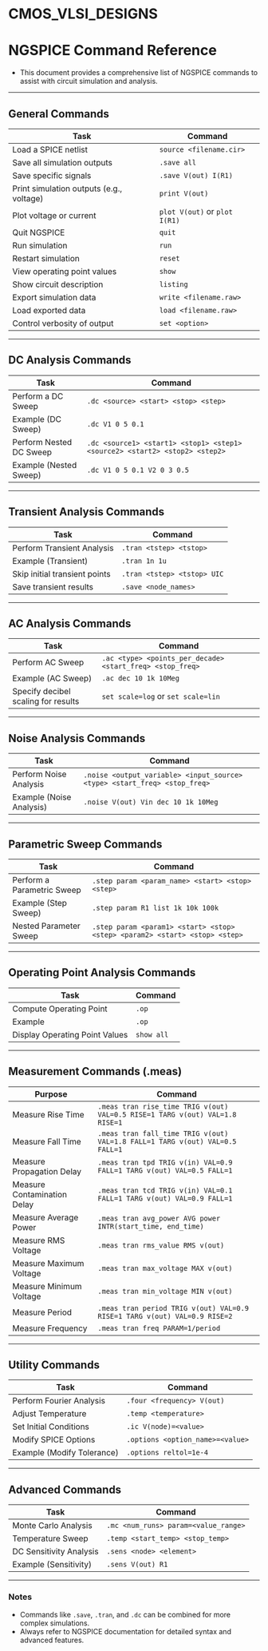 # CMOS_VLSI_DESIGNS


# NGSPICE Command Reference

- This document provides a comprehensive list of NGSPICE commands to assist with circuit simulation and analysis.

---

## **General Commands**

| **Task**                                | **Command**                                    |
|-----------------------------------------|------------------------------------------------|
| Load a SPICE netlist                    | `source <filename.cir>`                        |
| Save all simulation outputs             | `.save all`                                    |
| Save specific signals                   | `.save V(out) I(R1)`                           |
| Print simulation outputs (e.g., voltage)| `print V(out)`                                 |
| Plot voltage or current                 | `plot V(out)` or `plot I(R1)`                 |
| Quit NGSPICE                            | `quit`                                         |
| Run simulation                          | `run`                                          |
| Restart simulation                      | `reset`                                        |
| View operating point values             | `show`                                         |
| Show circuit description                | `listing`                                      |
| Export simulation data                  | `write <filename.raw>`                         |
| Load exported data                      | `load <filename.raw>`                          |
| Control verbosity of output             | `set <option>`                                 |

---

## **DC Analysis Commands**

| **Task**                                | **Command**                                    |
|-----------------------------------------|------------------------------------------------|
| Perform a DC Sweep                      | `.dc <source> <start> <stop> <step>`          |
| Example (DC Sweep)                      | `.dc V1 0 5 0.1`                              |
| Perform Nested DC Sweep                 | `.dc <source1> <start1> <stop1> <step1> <source2> <start2> <stop2> <step2>` |
| Example (Nested Sweep)                  | `.dc V1 0 5 0.1 V2 0 3 0.5`                   |

---

## **Transient Analysis Commands**

| **Task**                                | **Command**                                    |
|-----------------------------------------|------------------------------------------------|
| Perform Transient Analysis              | `.tran <tstep> <tstop>`                       |
| Example (Transient)                     | `.tran 1n 1u`                                 |
| Skip initial transient points           | `.tran <tstep> <tstop> UIC`                   |
| Save transient results                  | `.save <node_names>`                          |

---

## **AC Analysis Commands**

| **Task**                                | **Command**                                    |
|-----------------------------------------|------------------------------------------------|
| Perform AC Sweep                        | `.ac <type> <points_per_decade> <start_freq> <stop_freq>` |
| Example (AC Sweep)                      | `.ac dec 10 1k 10Meg`                         |
| Specify decibel scaling for results     | `set scale=log` or `set scale=lin`            |

---

## **Noise Analysis Commands**

| **Task**                                | **Command**                                    |
|-----------------------------------------|------------------------------------------------|
| Perform Noise Analysis                  | `.noise <output_variable> <input_source> <type> <start_freq> <stop_freq>` |
| Example (Noise Analysis)                | `.noise V(out) Vin dec 10 1k 10Meg`           |

---

## **Parametric Sweep Commands**

| **Task**                                | **Command**                                    |
|-----------------------------------------|------------------------------------------------|
| Perform a Parametric Sweep              | `.step param <param_name> <start> <stop> <step>` |
| Example (Step Sweep)                    | `.step param R1 list 1k 10k 100k`             |
| Nested Parameter Sweep                  | `.step param <param1> <start> <stop> <step> <param2> <start> <stop> <step>` |

---

## **Operating Point Analysis Commands**

| **Task**                                | **Command**                                    |
|-----------------------------------------|------------------------------------------------|
| Compute Operating Point                 | `.op`                                         |
| Example                                 | `.op`                                         |
| Display Operating Point Values          | `show all`                                    |

---

## **Measurement Commands (.meas)**

| **Purpose**                             | **Command**                                    |
|-----------------------------------------|------------------------------------------------|
| Measure Rise Time                       | `.meas tran rise_time TRIG v(out) VAL=0.5 RISE=1 TARG v(out) VAL=1.8 RISE=1` |
| Measure Fall Time                       | `.meas tran fall_time TRIG v(out) VAL=1.8 FALL=1 TARG v(out) VAL=0.5 FALL=1` |
| Measure Propagation Delay               | `.meas tran tpd TRIG v(in) VAL=0.9 FALL=1 TARG v(out) VAL=0.5 FALL=1` |
| Measure Contamination Delay             | `.meas tran tcd TRIG v(in) VAL=0.1 FALL=1 TARG v(out) VAL=0.9 FALL=1` |
| Measure Average Power                   | `.meas tran avg_power AVG power INTR(start_time, end_time)` |
| Measure RMS Voltage                     | `.meas tran rms_value RMS v(out)`             |
| Measure Maximum Voltage                 | `.meas tran max_voltage MAX v(out)`           |
| Measure Minimum Voltage                 | `.meas tran min_voltage MIN v(out)`           |
| Measure Period                          | `.meas tran period TRIG v(out) VAL=0.9 RISE=1 TARG v(out) VAL=0.9 RISE=2` |
| Measure Frequency                       | `.meas tran freq PARAM=1/period`              |

---

## **Utility Commands**

| **Task**                                | **Command**                                    |
|-----------------------------------------|------------------------------------------------|
| Perform Fourier Analysis                | `.four <frequency> V(out)`                    |
| Adjust Temperature                      | `.temp <temperature>`                         |
| Set Initial Conditions                  | `.ic V(node)=<value>`                         |
| Modify SPICE Options                    | `.options <option_name>=<value>`              |
| Example (Modify Tolerance)              | `.options reltol=1e-4`                        |

---

## **Advanced Commands**

| **Task**                                | **Command**                                    |
|-----------------------------------------|------------------------------------------------|
| Monte Carlo Analysis                    | `.mc <num_runs> param=<value_range>`          |
| Temperature Sweep                       | `.temp <start_temp> <stop_temp>`              |
| DC Sensitivity Analysis                 | `.sens <node> <element>`                      |
| Example (Sensitivity)                   | `.sens V(out) R1`                             |

---

### **Notes**
- Commands like `.save`, `.tran`, and `.dc` can be combined for more complex simulations.
- Always refer to NGSPICE documentation for detailed syntax and advanced features.

